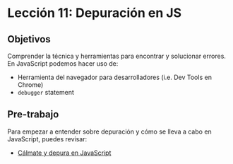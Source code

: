 # Lección 11: Depuración en JS

## Objetivos

Comprender la técnica y herramientas para encontrar y solucionar errores. En JavaScript podemos hacer uso de:

- Herramienta del navegador para desarrolladores (i.e. Dev Tools en Chrome)
- `debugger` statement

## Pre-trabajo

Para empezar a entender sobre depuración y cómo se lleva a cabo en JavaScript, puedes revisar:

- [Cálmate y depura en JavaScript](https://medium.com/laboratoria-how-to/debugging-ac7295f52a5b#.2dqztravt)